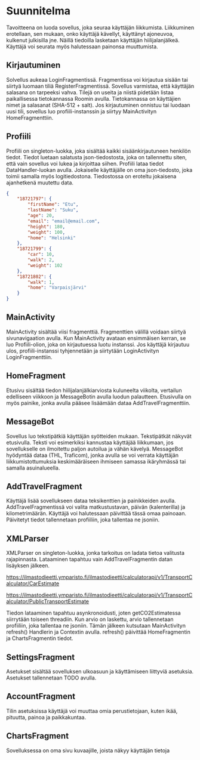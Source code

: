# Suunnitelma
Tavoitteena on luoda sovellus, joka seuraa käyttäjän liikkumista. Liikkuminen erotellaan, sen mukaan, onko käyttäjä kävellyt, käyttänyt ajoneuvoa, kulkenut julkisilla jne. Näillä tiedoilla lasketaan käyttäjän hiilijalanjälkeä. Käyttäjä voi seurata myös halutessaan painonsa muuttumista.

## Kirjautuminen
Solvellus aukeaa LoginFragmentissä. Fragmentissa voi kirjautua sisään tai siirtyä luomaan tiliä RegisterFragmentissä. Sovellus varmistaa, että käyttäjän salasana on tarpeeksi vahva.
Tilejä on useita ja niistä pidetään listaa paikallisessa tietokannassa Roomin avulla. Tietokannassa on käyttäjien nimet ja salasanat (SHA-512 + salt). Jos kirjautuminen onnistuu tai luodaan uusi tili, sovellus luo profiili-instanssin ja siirtyy MainActivityn HomeFragmenttiin.

## Profiili
Profiili on singleton-luokka, joka sisältää kaikki sisäänkirjautuneen henkilön tiedot. Tiedot luetaan salatusta json-tiedostosta, joka on tallennettu siten, että vain sovellus voi lukea ja kirjoittaa siihen. Profiili lataa tiedot DataHandler-luokan avulla. Jokaiselle käyttäjälle on oma json-tiedosto, joka toimii samalla myös logitiedostona. Tiedostossa on eroteltu jokaisena ajanhetkenä muutettu data.
```json
{
    "18721797": {
        "firstName": "Etu",
        "lastName": "Suku",
        "age": 20,
        "email": "email@email.com",
        "height": 180,
        "weight": 100,
        "home": "Helsinki"
    },
    "18721799": {
        "car": 10,
        "walk": 2,
        "weight": 102
    },
    "18721802": {
        "walk": 1,
        "home": "Varpaisjärvi"
    }
}
```

## MainActivity
MainActivity sisältää viisi fragmenttiä. Fragmenttien välillä voidaan siirtyä sivunavigaation avulla. Kun MainActivity avataan ensimmäisen kerran, se luo Profiili-olion, joka on kirjautuessa luotu instanssi. Jos käyttäjä kirjautuu ulos, profiili-instanssi tyhjennetään ja siirtytään LoginActivityn LoginFragmenttiin. 

## HomeFragment
Etusivu sisältää tiedon hiilijalanjälkiarviosta kuluneelta viikolta, vertailun edelliseen viikkoon ja MessageBotin avulla luodun palautteen. Etusivulla on myös painike, jonka avulla pääsee lisäämään dataa AddTravelFragmenttiin.

## MessageBot
Sovellus luo tekstipätkiä käyttäjän syötteiden mukaan. Tekstipätkät näkyvät etusivulla. Teksti voi esimerkiksi kannustaa käyttäjää liikkumaan, jos sovellukselle on ilmoitettu paljon autoilua ja vähän kävelyä. MessageBot hyödyntää dataa (THL, Traficom), jonka avulla se voi verrata käyttäjän liikkumistottumuksia keskimääräiseen ihmiseen samassa ikäryhmässä tai samalla asuinalueella.

## AddTravelFragment
Käyttäjä lisää sovellukseen dataa teksikenttien ja painikkeiden avulla. AddTravelFragmentissä voi valita matkustustavan, päivän (kalenterilla) ja kilometrimäärän. Käyttäjä voi halutessaan päivittää tässä omaa painoaan. Päivitetyt tiedot tallennetaan profiiliin, joka tallentaa ne jsoniin.

## XMLParser
XMLParser on singleton-luokka, jonka tarkoitus on ladata tietoa valitusta rajapinnasta. Lataaminen tapahtuu vain AddTravelFragmentin datan lisäyksen jälkeen.

https://ilmastodieetti.ymparisto.fi/ilmastodieetti/calculatorapi/v1/TransportCalculator/CarEstimate

https://ilmastodieetti.ymparisto.fi/ilmastodieetti/calculatorapi/v1/TransportCalculator/PublicTransportEstimate

Tiedon lataaminen tapahtuu asynkronoidusti, joten getCO2Estimatessa siirrytään toiseen threadiin. Kun arvio on laskettu, arvio tallennetaan profiiliin, joka tallentaa ne jsoniin. Tämän jälkeen kutsutaan MainActivityn refresh() Handlerin ja Contextin avulla. refresh() päivittää HomeFragmentin ja ChartsFragmentin tiedot.

## SettingsFragment
Asetukset sisältää sovelluksen ulkoasuun ja käyttämiseen liittyviä asetuksia. Asetukset tallennetaan TODO avulla.

## AccountFragment
Tilin asetuksissa käyttäjä voi muuttaa omia perustietojaan, kuten ikää, pituutta, painoa ja paikkakuntaa.

## ChartsFragment
Sovelluksessa on oma sivu kuvaajille, joista näkyy käyttäjän tietoja
